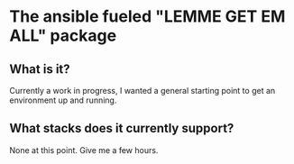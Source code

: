 # The ansible fueled "LEMME GET EM ALL" package

## What is it?

Currently a work in progress, I wanted a general starting point to get an environment up and running.

## What stacks does it currently support?

None at this point. Give me a few hours.
